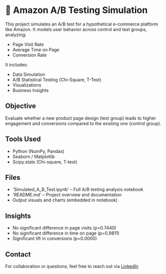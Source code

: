 # 🧪 Amazon A/B Testing Simulation

This project simulates an A/B test for a hypothetical e-commerce platform like Amazon. It models user behavior across control and test groups, analyzing:

- Page Visit Rate
- Average Time on Page
- Conversion Rate

It includes:

- Data Simulation  
- A/B Statistical Testing (Chi-Square, T-Test)  
- Visualizations  
- Business Insights  

## Objective

Evaluate whether a new product page design (test group) leads to higher engagement and conversions compared to the existing one (control group).

## Tools Used

- Python (NumPy, Pandas)
- Seaborn / Matplotlib
- Scipy.stats (Chi-square, T-test)

## Files

- 'Simulated_A_B_Test.ipynb' – Full A/B testing analysis notebook
- 'README.md' – Project overview and documentation
- Output visuals and charts (embedded in notebook)

## Insights

- No significant difference in page visits (p=0.7440)
- No significant difference in time on page (p=0.9811)
- Significant lift in conversions (p=0.0000)

## Contact

For collaboration or questions, feel free to reach out via [LinkedIn](https://linkedin.com/in/vaishu-gandham)


